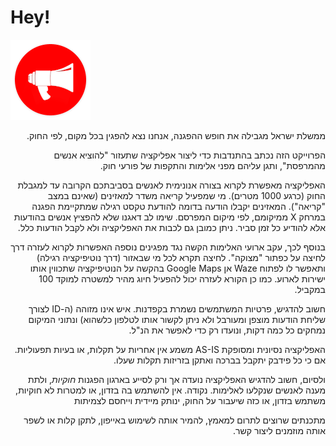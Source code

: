 

# Hey!

<img src="app/src/main/res/drawable/app_icon.png" width=128 />

<div dir="rtl">

ממשלת ישראל מגבילה את חופש ההפגנה, אנחנו נצא להפגין בכל מקום, לפי החוק.

הפרוייקט הזה נכתב בהתנדבות כדי ליצור אפליקציה שתעזור "להוציא אנשים מהמרפסת", ותגן עליהם מפני אלימות והתקפות של פורעי חוק.

האפליקציה מאפשרת לקרוא בצורה אנונימית לאנשים בסביבתכם הקרובה עד למגבלת החוק (כרגע 1000 מטרים). מי שמפעיל קריאה משדר למאזינים (שאינם במצב "קריאה"). המאזינים יקבלו הודעה בדומה להודעת טקסט רגילה שמתקיימת הפגנה במרחק X ממיקומם, לפי מיקום המפרסם. שימו לב דאגנו שלא להפציץ אנשים בהודעות אלא להודיע כל זמן סביר. ניתן כמובן גם לכבות את האפליקציה ולא לקבל הודעות כלל.

בנוסף לכך, עקב ארועי האלימות הקשה נגד מפגינים נוספה האפשרות לקרוא לעזרה דרך לחיצה על כפתור "מצוקה". לחיצה תקרא לכל מי שבאזור (דרך נוטיפיקציה רגילה) ותאפשר לו לפתוח Waze אן Google Maps בהקשה על הנוטיפיקציה שתכווין אותו ישירות לארוע. כמו כן הקורא לעזרה יכול להפעיל חיוג מהיר למשטרה למוקד 100 במקביל.

חשוב להדגיש, פרטיות המשתמשים נשמרת בקפדנות. איש אינו מזוהה (ה-ID לצורך שליחת הודעות מוצפן ומעורבל ולא ניתן לקשור אותו לטלפון כלשהוא) ונתוני המיקום נמחקים כל כמה דקות, ונועדו רק כדי לאפשר את הנ"ל.

האפליקציה נסיונית ומסופקת AS-IS משמע אין אחריות על תקלות, או בעיות תפעוליות. אם כי כל פידבק יתקבל בברכה ואתקן בזריזות תקלות שעלו.

ולסיום, חשוב להדגיש האפליקציה נועדה אך ורק לסייע בארגון הפגנות *חוקיות*, ולתת מענה לאנשים שנקלעו לאלימות. נקודה. אין להשתמש בה בזדון, או למטרות לא חוקיות, משתמש בזדון, או כזה שיעבור על החוק, ינותק מיידית וייחסם לצמיתות

מתכנתים שרוצים לתרום למאמץ, להמיר אותה לשימוש באייפון, לתקן קלות או לשפר אותה מוזמנים ליצור קשר.
</div>
